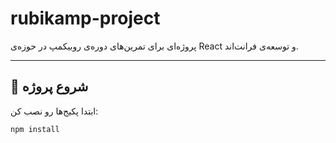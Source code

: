 # rubikamp-project

پروژه‌ای برای تمرین‌های دوره‌ی روبیکمپ در حوزه‌ی React و توسعه‌ی فرانت‌اند.

---

## 🚀 شروع پروژه

ابتدا پکیج‌ها رو نصب کن:

```bash
npm install

